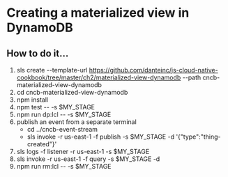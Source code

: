 # Creating a materialized view in DynamoDB

## How to do it...
1. sls create --template-url https://github.com/danteinc/js-cloud-native-cookbook/tree/master/ch2/materialized-view-dynamodb --path cncb-materialized-view-dynamodb
2. cd cncb-materialized-view-dynamodb
3. npm install
4. npm test -- -s $MY_STAGE
5. npm run dp:lcl -- -s $MY_STAGE
6. publish an event from a separate terminal
   * cd ../cncb-event-stream
   * sls invoke -r us-east-1 -f publish -s $MY_STAGE -d '{"type":"thing-created"}'
7. sls logs -f listener -r us-east-1 -s $MY_STAGE
8. sls invoke -r us-east-1 -f query -s $MY_STAGE -d <id from log>
9. npm run rm:lcl -- -s $MY_STAGE

